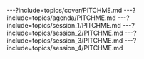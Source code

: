 ---?include=topics/cover/PITCHME.md
---?include=topics/agenda/PITCHME.md
---?include=topics/session_1/PITCHME.md
---?include=topics/session_2/PITCHME.md
---?include=topics/session_3/PITCHME.md
---?include=topics/session_4/PITCHME.md
